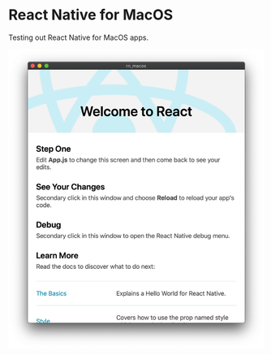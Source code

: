 # React Native for MacOS
Testing out React Native for MacOS apps.

![Default ReactNative Screen for MacOS](screenshot.png)
